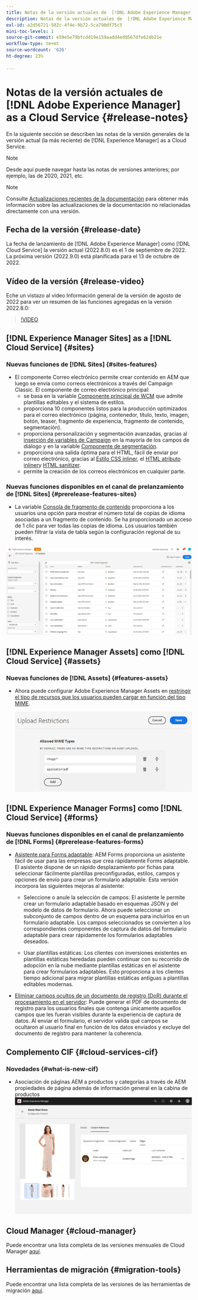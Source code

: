 ```yaml
---
title: Notas de la versión actuales de  [!DNL Adobe Experience Manager]  as a Cloud Service.
description: Notas de la versión actuales de  [!DNL Adobe Experience Manager]  as a Cloud Service.
exl-id: a2d56721-502c-4f4e-9b72-5ca790df75c5
mini-toc-levels: 1
source-git-commit: e59e5e79bfcdd19e159aadd4ed9567dfe624b21e
workflow-type: tm+mt
source-wordcount: '626'
ht-degree: 23%

---
```



# Notas de la versión actuales de [!DNL Adobe Experience Manager] as a Cloud Service {#release-notes}

En la siguiente sección se describen las notas de la versión generales de la versión actual (la más reciente) de [!DNL Experience Manager] as a Cloud Service.

>[!NOTE]
>
>Desde aquí puede navegar hasta las notas de versiones anteriores; por ejemplo, las de 2020, 2021, etc.

>[!NOTE]
>
>Consulte [Actualizaciones recientes de la documentación](https://experienceleague.adobe.com/docs/experience-manager-release-information/aem-release-updates/doc-updates/documentation-updates.html?lang=es) para obtener más información sobre las actualizaciones de la documentación no relacionadas directamente con una versión.

## Fecha de la versión {#release-date}

La fecha de lanzamiento de [!DNL Adobe Experience Manager] como [!DNL Cloud Service] la versión actual (2022.8.0) es el 1 de septiembre de 2022.
La próxima versión (2022.9.0) está planificada para el 13 de octubre de 2022.

## Vídeo de la versión {#release-video}

Eche un vistazo al vídeo Información general de la versión de agosto de 2022 para ver un resumen de las funciones agregadas en la versión 2022.8.0:

>[!VIDEO](https://video.tv.adobe.com/v/346608/?quality=12)

## [!DNL Experience Manager Sites] as a [!DNL Cloud Service] {#sites}

### Nuevas funciones de [!DNL Sites] {#sites-features}

* El componente Correo electrónico permite crear contenido en AEM que luego se envía como correos electrónicos a través del Campaign Classic. El componente de correo electrónico principal:
   * se basa en la variable [Componente principal de WCM](https://github.com/adobe/aem-core-wcm-components) que admite plantillas editables y el sistema de estilos.
   * proporciona 10 componentes listos para la producción optimizados para el correo electrónico (página, contenedor, título, texto, imagen, botón, teaser, fragmento de experiencia, fragmento de contenido, segmentación).
   * proporciona personalización y segmentación avanzadas, gracias al [inserción de variables de Campaign](https://github.com/adobe/aem-core-email-components/wiki/RTE-Personalization) en la mayoría de los campos de diálogo y en la variable [Componente de segmentación](https://github.com/adobe/aem-core-email-components/wiki/Segmentation-component-(Technical-Documentation)).
   * proporciona una salida óptima para el HTML, fácil de enviar por correo electrónico, gracias al [Estilo CSS inliner](https://github.com/adobe/aem-core-email-components/wiki/HTML-Inliner:-Technical-documentation), el [HTML atributo inliner](https://github.com/adobe/aem-core-email-components/wiki/HTML-Inliner:-Technical-documentation)y [HTML sanitizer](https://github.com/adobe/aem-core-email-components/wiki/HTML-sanitizing:-Technical-documentation).
   * permite la creación de los correos electrónicos en cualquier parte.

### Nuevas funciones disponibles en el canal de prelanzamiento de [!DNL Sites] {#prerelease-features-sites}

* La variable [Consola de fragmento de contenido](/help/sites-cloud/administering/content-fragments/content-fragments-console.md) proporciona a los usuarios una opción para mostrar el número total de copias de idioma asociadas a un fragmento de contenido. Se ha proporcionado un acceso de 1 clic para ver todas las copias de idioma. Los usuarios también pueden filtrar la vista de tabla según la configuración regional de su interés.

![Idiomas de fragmentos de contenido](/help/release-notes/assets/cfconsole-languages.png)

## [!DNL Experience Manager Assets] como [!DNL Cloud Service] {#assets}

### Nuevas funciones de [!DNL Assets] {#features-assets}

* Ahora puede configurar Adobe Experience Manager Assets en [restringir el tipo de recursos que los usuarios pueden cargar en función del tipo MIME](/help/assets/configure-asset-upload-restrictions.md).

   ![Restricciones de carga de recursos](/help/assets/assets/asset-upload-restrictions.png)

## [!DNL Experience Manager Forms] como [!DNL Cloud Service] {#forms}

### Nuevas funciones disponibles en el canal de prelanzamiento de [!DNL Forms] {#prerelease-features-forms}

* [Asistente para Forms adaptable](/help/forms/creating-adaptive-form.md): AEM Forms proporciona un asistente fácil de usar para las empresas que crea rápidamente Forms adaptable. El asistente dispone de un rápido desplazamiento por fichas para seleccionar fácilmente plantillas preconfiguradas, estilos, campos y opciones de envío para crear un formulario adaptable. Esta versión incorpora las siguientes mejoras al asistente:

   * Seleccione o anule la selección de campos: El asistente le permite crear un formulario adaptable basado en esquemas JSON y del modelo de datos de formulario. Ahora puede seleccionar un subconjunto de campos dentro de un esquema para incluirlos en un formulario adaptable. Los campos seleccionados se convierten a los correspondientes componentes de captura de datos del formulario adaptable para crear rápidamente los formularios adaptables deseados.

   * Usar plantillas estáticas: Los clientes con inversiones existentes en plantillas estáticas heredadas pueden continuar con su recorrido de adopción en la nube mediante plantillas estáticas en el asistente para crear formularios adaptables. Esto proporciona a los clientes tiempo adicional para migrar plantillas estáticas antiguas a plantillas editables modernas.

* [Eliminar campos ocultos de un documento de registro (DoR) durante el procesamiento en el servidor](/help/forms/generate-document-of-record-for-non-xfa-based-adaptive-forms.md): Puede generar el PDF de documento de registro para los usuarios finales que contenga únicamente aquellos campos que les fueran visibles durante la experiencia de captura de datos. Al enviar el formulario, el servidor valida qué campos se ocultaron al usuario final en función de los datos enviados y excluye del documento de registro para mantener la coherencia.

## Complemento CIF {#cloud-services-cif}

### Novedades {#what-is-new-cif}

* Asociación de páginas AEM a productos y categorías a través de AEM propiedades de página además de información general en la cabina de productos
   ![asociación de página de la cabina del producto](/help/assets/CIF/product_cockpit_page_association.png)

## Cloud Manager {#cloud-manager}

Puede encontrar una lista completa de las versiones mensuales de Cloud Manager [aquí](/help/implementing/cloud-manager/release-notes-cloud-manager/release-notes-cm-current.md).

## Herramientas de migración {#migration-tools}

Puede encontrar una lista completa de las versiones de las herramientas de migración [aquí](/help/journey-migration/release-notes/release-notes-migration-tools-current.md).

